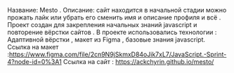 Название: Mesto .
Описание: сайт находится в начальной стадии можно прожать лайк или убрать его сменить имя и описание профиля и всё .
Проект создан для закрепления начальных знаний javascript и повторение вёрстки сайтов . В проекте использовались технологии : Адаптивной вёрстки , макет из Figma , базовые знания javascript.
Ссылка на макет :https://www.figma.com/file/2cn9N9jSkmxD84oJik7xL7/JavaScript.-Sprint-4?node-id=0%3A1
Ссылка на сайт : https://ackchyrin.github.io/mesto/
